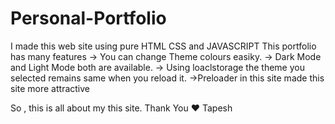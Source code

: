 # Personal-Portfolio
I made this web site using pure HTML CSS and JAVASCRIPT
This portfolio has many features 
-> You can change Theme colours easiky.
-> Dark Mode and Light Mode both are available.
-> Using loaclstorage the theme you selected remains same when you reload it.
->Preloader in this site made this site more attractive

So , this is all about my this site.
Thank You ❤
Tapesh 
